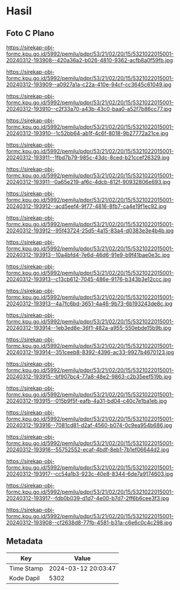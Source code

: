 # Hasil

## Foto C Plano

https://sirekap-obj-formc.kpu.go.id/5992/pemilu/pdpr/53/21/02/20/15/5321022015001-20240312-193908--420a36a2-b026-4810-9362-acfb8a0f59fb.jpg

https://sirekap-obj-formc.kpu.go.id/5992/pemilu/pdpr/53/21/02/20/15/5321022015001-20240312-193909--a0927a1a-c22a-410e-94cf-cc3645c61049.jpg

https://sirekap-obj-formc.kpu.go.id/5992/pemilu/pdpr/53/21/02/20/15/5321022015001-20240312-193910--c2f33a70-a43b-43c0-baa0-a52f7b86cc77.jpg

https://sirekap-obj-formc.kpu.go.id/5992/pemilu/pdpr/53/21/02/20/15/5321022015001-20240312-193910--1c52bb64-ab1f-4c6f-8018-9b27772a21ce.jpg

https://sirekap-obj-formc.kpu.go.id/5992/pemilu/pdpr/53/21/02/20/15/5321022015001-20240312-193911--1fbd7b79-985c-43dc-8ced-b21ccef26329.jpg

https://sirekap-obj-formc.kpu.go.id/5992/pemilu/pdpr/53/21/02/20/15/5321022015001-20240312-193911--0a65e219-af6c-4dcb-812f-90932806e693.jpg

https://sirekap-obj-formc.kpu.go.id/5992/pemilu/pdpr/53/21/02/20/15/5321022015001-20240312-193912--acd5eef4-9f77-4816-8fb7-ca4e19f1ec92.jpg

https://sirekap-obj-formc.kpu.go.id/5992/pemilu/pdpr/53/21/02/20/15/5321022015001-20240312-193912--95f43724-25d5-4a15-83a4-d0383e3e4b4b.jpg

https://sirekap-obj-formc.kpu.go.id/5992/pemilu/pdpr/53/21/02/20/15/5321022015001-20240312-193913--10a4bfd4-7e6d-46d6-91e9-b9f41bae0e3c.jpg

https://sirekap-obj-formc.kpu.go.id/5992/pemilu/pdpr/53/21/02/20/15/5321022015001-20240312-193913--c13cb612-7045-486e-9176-b343b3e12ccc.jpg

https://sirekap-obj-formc.kpu.go.id/5992/pemilu/pdpr/53/21/02/20/15/5321022015001-20240312-193913--4a7fc6bd-3651-4a46-9b73-6b193243de8c.jpg

https://sirekap-obj-formc.kpu.go.id/5992/pemilu/pdpr/53/21/02/20/15/5321022015001-20240312-193914--1eb3ed8e-36f1-482a-a955-550ebde15b9b.jpg

https://sirekap-obj-formc.kpu.go.id/5992/pemilu/pdpr/53/21/02/20/15/5321022015001-20240312-193914--351ceeb8-8392-4396-ac33-9927b4670123.jpg

https://sirekap-obj-formc.kpu.go.id/5992/pemilu/pdpr/53/21/02/20/15/5321022015001-20240312-193915--bf907bc4-77a8-48e2-9863-c2b35eef519b.jpg

https://sirekap-obj-formc.kpu.go.id/5992/pemilu/pdpr/53/21/02/20/15/5321022015001-20240312-193915--015b9f5f-eafb-4a31-bd04-c40c7e1ba1eb.jpg

https://sirekap-obj-formc.kpu.go.id/5992/pemilu/pdpr/53/21/02/20/15/5321022015001-20240312-193916--7081cd81-d2af-4560-b074-0c9ea954b686.jpg

https://sirekap-obj-formc.kpu.go.id/5992/pemilu/pdpr/53/21/02/20/15/5321022015001-20240312-193916--55752552-ecaf-4bdf-8eb1-7b1ef06644d2.jpg

https://sirekap-obj-formc.kpu.go.id/5992/pemilu/pdpr/53/21/02/20/15/5321022015001-20240312-193917--cc54a1b3-923c-40e8-8344-6de7a9174603.jpg

https://sirekap-obj-formc.kpu.go.id/5992/pemilu/pdpr/53/21/02/20/15/5321022015001-20240312-193917--fdb0b039-d1d7-4e00-b7d7-2ff6b6cee3f3.jpg

https://sirekap-obj-formc.kpu.go.id/5992/pemilu/pdpr/53/21/02/20/15/5321022015001-20240312-193908--cf2638d8-77fb-4581-b31a-c6e6c0c4c298.jpg


## Metadata

| Key        | Value               |
| ---------- | ------------------- |
| Time Stamp | 2024-03-12 20:03:47 |
| Kode Dapil | 5302                |



